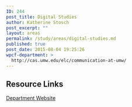```yaml
---
ID: 244
post_title: Digital Studies
author: Katherine Stosch
post_excerpt: ""
layout: areas
permalink: /study/areas/digital-studies.md
published: true
post_date: 2015-08-04 19:25:26
wpcf-department: >
  http://cas.umw.edu/elc/communication-at-umw/
---
```


<!-- Types Custom Fields: -->

<!-- resource-links -->
## Resource Links

<!-- department -->
[Department Website](http://cas.umw.edu/elc/communication-at-umw/)

<!-- End department -->

<!-- End resource-links -->

<!-- End Types Custom Fields -->